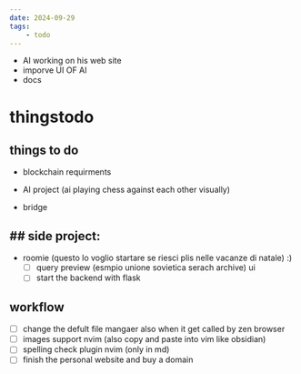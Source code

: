 ```yaml
---
date: 2024-09-29 
tags: 
    - todo
---
```



- AI working on his web site
- imporve UI OF AI
- docs


# thingstodo

## things to do

- blockchain requirments 

- AI project (ai playing chess against each other visually)

- bridge


## ## side project:
- roomie  (questo lo voglio startare se riesci plis nelle vacanze di natale) :)
    - [ ] query preview (esmpio unione sovietica serach archive) ui
    - [ ] start the backend with flask

## workflow

- [ ] change the defult file mangaer also when it get called by zen browser
- [ ] images support nvim (also copy and paste into vim like obsidian)
- [ ] spelling check plugin nvim (only in md)
- [ ] finish the personal website and buy a domain
